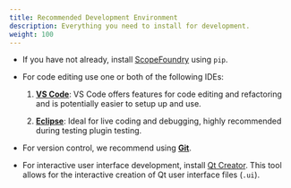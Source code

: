 ```yaml
---
title: Recommended Development Environment
description: Everything you need to install for development.
weight: 100
---
```


[anaconda_dl]: https://www.continuum.io/downloads
[Eclipse]: http://www.eclipse.org
[PyDev]: http://www.pydev.org
[conda_env]: http://conda.pydata.org/docs/using/envs.html
[install ScopeFoundry]: /docs/1_getting-started/
[Qt Creator]: https://www.qt.io/offline-installers

- If you have not already, install [ScopeFoundry](/docs/1_getting-started) using `pip`.

- For code editing use one or both of the following IDEs:
   1. [**VS Code**](/docs/100_development-environment/15_vs-code): VS Code offers features for code editing and refactoring and is potentially easier to setup up and use.
   
   2. [**Eclipse**](/docs/100_development-environment/10_setup_eclipse/): Ideal for live coding and debugging, highly recommended during testing plugin testing.
   
      
   
- For version control, we recommend using [**Git**](/docs/100_development-environment/20_git/).

- For interactive user interface development, install [Qt Creator][Qt Creator]. This tool allows for the interactive creation of Qt user interface files (`.ui`).

